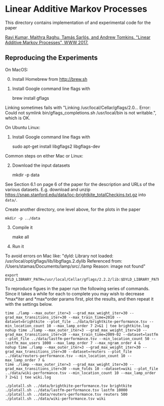 # Linear Additive Markov Processes

This directory contains implementation of and experimental code for the paper

[Ravi Kumar, Maithra Raghu, Tamás Sarlós, and Andrew Tomkins. "Linear Additive Markov
Processes", WWW 2017.](https://arxiv.org/abs/1704.01255)

## Reproducing the Experiments

On MacOS:

0) Install Homebrew from http://brew.sh

1) Install Google command line flags with

    brew install gflags

Linking sometimes fails with
"Linking /usr/local/Cellar/gflags/2.0...
Error: Could not symlink bin/gflags_completions.sh
/usr/local/bin is not writable.",
which is OK.

On Ubuntu Linux:

1) Install Google command line flags with

    sudo apt-get install libgflags2 libgflags-dev

Common steps on either Mac or Linux:

2) Download the input datasets

    mkdir -p data

See Section 6.1 on page 6 of the paper for the description and URLs of the various datasets.
E.g. download and unzip
https://snap.stanford.edu/data/loc-brightkite_totalCheckins.txt.gz
into `data/`.

Create another directory, one level above, for the plots in the paper

    mkdir -p ../data

3) Compile it

    make all

4) Run it

To avoid errors on Mac like:
"dyld: Library not loaded: /usr/local/opt/gflags/lib/libgflags.2.dylib
  Referenced from: /Users/stamas/Documents/lamp/src/./lamp
  Reason: image not found"

    export DYLD_LIBRARY_PATH=/usr/local/Cellar/gflags/2.2.2/lib:$DYLD_LIBRARY_PATH

To reproduce figues in the paper run the following series of commands.
Since it takes a while for each to complete you may wish to decrease \*max\*iter and
\*max\*order params first, plot the results, and then repeat it with the settings
below.

    time ./lamp --max_outer_iter=3 --grad_max_weight_iter=30 --grad_max_transitions_iter=30 --max_train_time=2010 --dataset=brightkite --plot_file ../data/brightkite-performance.tsv --min_location_count 10 --max_lamp_order 7 2>&1 | tee brightkite.log
    nohup time ./lamp --max_outer_iter=3 --grad_max_weight_iter=10 --grad_max_transitions_iter=10 --max_train_time=2009-02 --dataset=lastfm --plot_file ../data/lastfm-performance.tsv --min_location_count 50 --lastfm_max_users 1000 --max_lamp_order 7 --max_ngram_order 4 &
    nohup time ./lamp --max_outer_iter=3 --grad_max_weight_iter=30 --grad_max_transitions_iter=30 --dataset=reuters --plot_file ../data/reuters-performance.tsv --min_location_count 10 --max_lamp_order 7 &
    time ./lamp --max_outer_iter=3 --grad_max_weight_iter=30 --grad_max_transitions_iter=30 --num_folds 10 --dataset=wiki --plot_file ../data/wiki-performance.tsv --min_location_count 10 --max_lamp_order 7 2>&1 | tee wiki.log

    ./plotall.sh ../data/brightkite-performance.tsv brightkite
    ./plotall.sh ../data/lastfm-performance.tsv lastfm 10000
    ./plotall.sh ../data/reuters-performance.tsv reuters 500
    ./plotall.sh ../data/wiki-performance.tsv wiki

